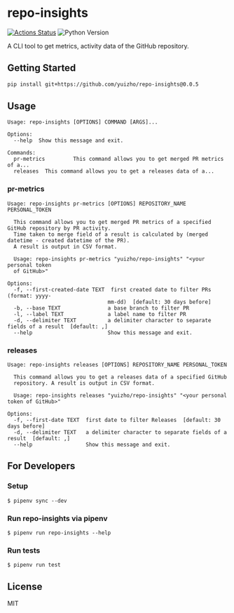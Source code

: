 # repo-insights

[![Actions Status](https://github.com/yuizho/repo-insights/workflows/build/badge.svg)](https://github.com/yuizho/repo-insights/actions)
![Python Version](https://img.shields.io/badge/Python-3.7%2B-blue)

A CLI tool to get metrics, activity data of the GitHub repository.

## Getting Started

```sh
pip install git+https://github.com/yuizho/repo-insights@0.0.5
```

## Usage

```
Usage: repo-insights [OPTIONS] COMMAND [ARGS]...

Options:
  --help  Show this message and exit.

Commands:
  pr-metrics         This command allows you to get merged PR metrics of a...
  releases  This command allows you to get a releases data of a...
```

### pr-metrics

```
Usage: repo-insights pr-metrics [OPTIONS] REPOSITORY_NAME PERSONAL_TOKEN

  This command allows you to get merged PR metrics of a specified GitHub repository by PR activity.
  Time taken to merge field of a result is calculated by (merged datetime - created datetime of the PR).
  A result is output in CSV format.

  Usage: repo-insights pr-metrics "yuizho/repo-insights" "<your personal token
  of GitHub>"

Options:
  -f, --first-created-date TEXT  first created date to filter PRs (format: yyyy-
                                mm-dd)  [default: 30 days before]
  -b, --base TEXT               a base branch to filter PR
  -l, --label TEXT              a label name to filter PR
  -d, --delimiter TEXT          a delimiter character to separate fields of a result  [default: ,]
  --help                        Show this message and exit.
```

### releases

```
Usage: repo-insights releases [OPTIONS] REPOSITORY_NAME PERSONAL_TOKEN

  This command allows you to get a releases data of a specified GitHub
  repository. A result is output in CSV format.

  Usage: repo-insights releases "yuizho/repo-insights" "<your personal token of GitHub>"

Options:
  -f, --first-date TEXT  first date to filter Releases  [default: 30 days before]
  -d, --delimiter TEXT   a delimiter character to separate fields of a result  [default: ,]
  --help                 Show this message and exit.
```

## For Developers

### Setup

```
$ pipenv sync --dev
```

### Run repo-insights via pipenv

```
$ pipenv run repo-insights --help
```

### Run tests

```
$ pipenv run test
```

## License

MIT
